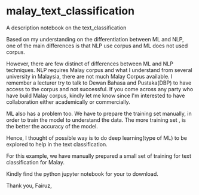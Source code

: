 # malay_text_classification
A description notebook on the text_classification

Based on my understanding on the differentiation between ML and NLP, one of the main differences is that NLP use corpus and ML does not used corpus. 

However, there are few distinct of differences between ML and NLP techniques. NLP requires Malay corpus and what I understand from several university in Malaysia, there are not much Malay Corpus available. I remember a lecturer try to talk to Dewan Bahasa and Pustaka(DBP) to have access to the corpus and not successful. If you come across any party who have build Malay corpus, kindly let me know since I'm interested to have collaboration either academically or commercially.

ML also has a problem too. We have to prepare the training set manually, in order to train the model to understand the data. 
The more training set , is the better the accuracy of the model. 

Hence, I thought of possible way is to do deep learning(type of ML) to be explored to help in the text classification. 

For this example, we have manually prepared a small set of training for text classification for Malay.

Kindly find the python jupyter notebook for your to download. 

Thank you,
Fairuz, 



